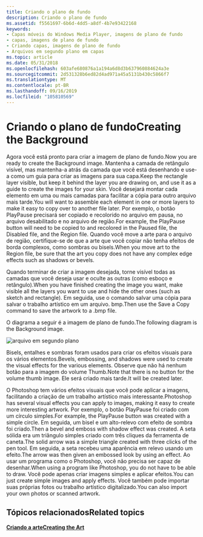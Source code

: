 ```yaml
---
title: Criando o plano de fundo
description: Criando o plano de fundo
ms.assetid: f5561697-6b6d-4dd5-a8df-4b7e93422168
keywords:
- Capas móveis do Windows Media Player, imagens de plano de fundo
- capas, imagens de plano de fundo
- Criando capas, imagens de plano de fundo
- Arquivos em segundo plano em capas
ms.topic: article
ms.date: 05/31/2018
ms.openlocfilehash: 603afe680876a1a194a6d8d3b637960884624a3e
ms.sourcegitcommit: 2d531328b6ed82d4ad971a45a5131b430c5866f7
ms.translationtype: MT
ms.contentlocale: pt-BR
ms.lasthandoff: 09/16/2019
ms.locfileid: "105810569"
---
```

# <a name="creating-the-background"></a><span data-ttu-id="f4c46-107">Criando o plano de fundo</span><span class="sxs-lookup"><span data-stu-id="f4c46-107">Creating the Background</span></span>

<span data-ttu-id="f4c46-108">Agora você está pronto para criar a imagem de plano de fundo.</span><span class="sxs-lookup"><span data-stu-id="f4c46-108">Now you are ready to create the Background image.</span></span> <span data-ttu-id="f4c46-109">Mantenha a camada de retângulo visível, mas mantenha-a atrás da camada que você está desenhando e use-a como um guia para criar as imagens para sua capa.</span><span class="sxs-lookup"><span data-stu-id="f4c46-109">Keep the rectangle layer visible, but keep it behind the layer you are drawing on, and use it as a guide to create the images for your skin.</span></span> <span data-ttu-id="f4c46-110">Você desejará montar cada elemento em uma ou mais camadas para facilitar a cópia para outro arquivo mais tarde.</span><span class="sxs-lookup"><span data-stu-id="f4c46-110">You will want to assemble each element in one or more layers to make it easy to copy over to another file later.</span></span> <span data-ttu-id="f4c46-111">Por exemplo, o botão PlayPause precisará ser copiado e recolorido no arquivo em pausa, no arquivo desabilitado e no arquivo de região.</span><span class="sxs-lookup"><span data-stu-id="f4c46-111">For example, the PlayPause button will need to be copied to and recolored in the Paused file, the Disabled file, and the Region file.</span></span> <span data-ttu-id="f4c46-112">Quando você move a arte para o arquivo de região, certifique-se de que a arte que você copiar não tenha efeitos de borda complexos, como sombras ou bisels.</span><span class="sxs-lookup"><span data-stu-id="f4c46-112">When you move art to the Region file, be sure that the art you copy does not have any complex edge effects such as shadows or bevels.</span></span>

<span data-ttu-id="f4c46-113">Quando terminar de criar a imagem desejada, torne visível todas as camadas que você deseja usar e oculte as outras (como esboço e retângulo).</span><span class="sxs-lookup"><span data-stu-id="f4c46-113">When you have finished creating the image you want, make visible all the layers you want to use and hide the other ones (such as sketch and rectangle).</span></span> <span data-ttu-id="f4c46-114">Em seguida, use o comando salvar uma cópia para salvar o trabalho artístico em um arquivo. bmp.</span><span class="sxs-lookup"><span data-stu-id="f4c46-114">Then use the Save a Copy command to save the artwork to a .bmp file.</span></span>

<span data-ttu-id="f4c46-115">O diagrama a seguir é a imagem de plano de fundo.</span><span class="sxs-lookup"><span data-stu-id="f4c46-115">The following diagram is the Background image.</span></span>

![arquivo em segundo plano](images/ceswmbak.png)

<span data-ttu-id="f4c46-117">Bisels, entalhes e sombras foram usados para criar os efeitos visuais para os vários elementos.</span><span class="sxs-lookup"><span data-stu-id="f4c46-117">Bevels, embossing, and shadows were used to create the visual effects for the various elements.</span></span> <span data-ttu-id="f4c46-118">Observe que não há nenhum botão para a imagem do volume Thumb.</span><span class="sxs-lookup"><span data-stu-id="f4c46-118">Note that there is no button for the volume thumb image.</span></span> <span data-ttu-id="f4c46-119">Ele será criado mais tarde.</span><span class="sxs-lookup"><span data-stu-id="f4c46-119">It will be created later.</span></span>

<span data-ttu-id="f4c46-120">O Photoshop tem vários efeitos visuais que você pode aplicar a imagens, facilitando a criação de um trabalho artístico mais interessante.</span><span class="sxs-lookup"><span data-stu-id="f4c46-120">Photoshop has several visual effects you can apply to images, making it easy to create more interesting artwork.</span></span> <span data-ttu-id="f4c46-121">Por exemplo, o botão PlayPause foi criado com um círculo simples.</span><span class="sxs-lookup"><span data-stu-id="f4c46-121">For example, the PlayPause button was created with a simple circle.</span></span> <span data-ttu-id="f4c46-122">Em seguida, um bisel e um alto-relevo com efeito de sombra foi criado.</span><span class="sxs-lookup"><span data-stu-id="f4c46-122">Then a bevel and emboss with shadow effect was created.</span></span> <span data-ttu-id="f4c46-123">A seta sólida era um triângulo simples criado com três cliques da ferramenta de caneta.</span><span class="sxs-lookup"><span data-stu-id="f4c46-123">The solid arrow was a simple triangle created with three clicks of the pen tool.</span></span> <span data-ttu-id="f4c46-124">Em seguida, a seta recebeu uma aparência em relevo usando um efeito.</span><span class="sxs-lookup"><span data-stu-id="f4c46-124">The arrow was then given an embossed look by using an effect.</span></span> <span data-ttu-id="f4c46-125">Ao usar um programa como o Photoshop, você não precisa ser capaz de desenhar.</span><span class="sxs-lookup"><span data-stu-id="f4c46-125">When using a program like Photoshop, you do not have to be able to draw.</span></span> <span data-ttu-id="f4c46-126">Você pode apenas criar imagens simples e aplicar efeitos.</span><span class="sxs-lookup"><span data-stu-id="f4c46-126">You can just create simple images and apply effects.</span></span> <span data-ttu-id="f4c46-127">Você também pode importar suas próprias fotos ou trabalho artístico digitalizado.</span><span class="sxs-lookup"><span data-stu-id="f4c46-127">You can also import your own photos or scanned artwork.</span></span>

## <a name="related-topics"></a><span data-ttu-id="f4c46-128">Tópicos relacionados</span><span class="sxs-lookup"><span data-stu-id="f4c46-128">Related topics</span></span>

<dl> <dt>

[<span data-ttu-id="f4c46-129">**Criando a arte**</span><span class="sxs-lookup"><span data-stu-id="f4c46-129">**Creating the Art**</span></span>](creating-the-art.md)
</dt> </dl>

 

 




